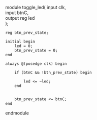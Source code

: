 module toggle_led(
    input clk,              
    input btnC,             
    output reg led          
);

    
    reg btn_prev_state;      

    initial begin
        led = 0;             
        btn_prev_state = 0;  
    end

    always @(posedge clk) begin
        
        if (btnC && !btn_prev_state) begin
           
            led <= ~led;
        end

        
        btn_prev_state <= btnC;
    end

endmodule
